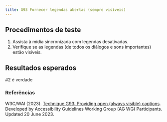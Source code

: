 ```yaml
---
title: G93 Fornecer legendas abertas (sempre visíveis)
---
```


## Procedimentos de teste

1. Assista à mídia sincronizada com legendas desativadas.
2. Verifique se as legendas (de todos os diálogos e sons importantes) estão visíveis.

## Resultados esperados

#2 é verdade


### Referências

W3C/WAI (2023). [Technique G93: Providing open (always visible) captions](https://www.w3.org/WAI/WCAG21/Techniques/general/G93). Developed by Accessibility Guidelines Working Group (AG WG) Participants. Updated 20 June 2023.